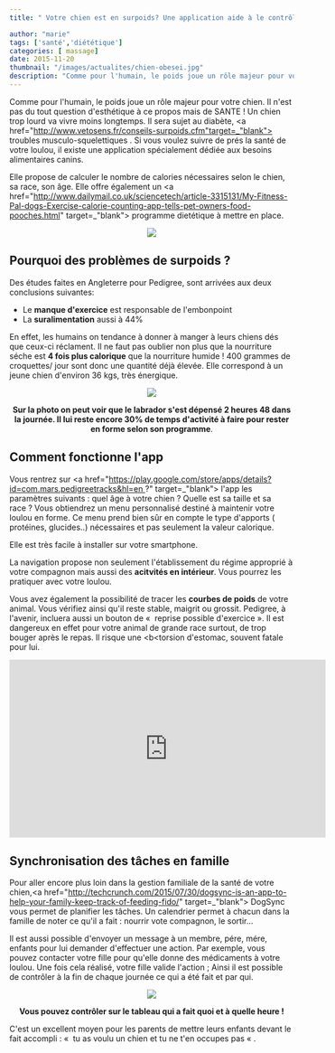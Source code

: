 ```yaml
---
title: " Votre chien est en surpoids? Une application aide à le contrôler !"

author: "marie"
tags: ['santé','diététique']
categories: [ massage]
date: 2015-11-20
thumbnail: "/images/actualites/chien-obesei.jpg"
description: "Comme pour l'humain, le poids joue un rôle majeur pour votre chien. Il n'est pas du tout question d'esthétique à ce propos mais de SANTE ! Un chien trop lourd va vivre moins longtemps. Il sera sujet au diabète, aux troubles musculo-squelettiques..."
---
```


Comme pour l'humain, le poids joue un rôle majeur pour votre chien. Il n'est pas du tout question d'esthétique à ce propos mais de SANTE ! Un chien trop lourd va vivre moins longtemps. Il sera sujet au diabète, <a href="http://www.vetosens.fr/conseils-surpoids.cfm"target=_"blank"> troubles musculo-squelettiques </a>. Si vous voulez suivre de prés la santé de votre loulou, il existe une application spécialement dédiée aux besoins alimentaires canins.

 Elle propose de calculer le nombre de calories nécessaires selon le chien, sa race, son âge. Elle offre également un <a href="http://www.dailymail.co.uk/sciencetech/article-3315131/My-Fitness-Pal-dogs-Exercise-calorie-counting-app-tells-pet-owners-food-pooches.html" target=_"blank"> programme dietétique à mettre en place.





<p align="center"><img src= "/images/actualites/chien-obesei.jpg"></p>

## Pourquoi des problèmes de surpoids ? ##
Des études faites en Angleterre pour Pedigree, sont arrivées aux deux conclusions suivantes:
<ul><li>Le <b>manque d'exercice</b> est responsable de l'embonpoint</li>
<li>La <b>suralimentation</b> aussi à 44%</li></ul>

En effet, les humains on tendance à donner à manger à leurs chiens dés que ceux-ci réclament. Il ne faut pas oublier non plus que la nourriture séche est <b>4 fois plus calorique</b> que la nourriture humide ! 400 grammes de croquettes/ jour sont donc une quantité déjà élevée. Elle correspond à un jeune chien d'environ 36 kgs, très énergique.


<p align="center"><img src= "/images/actualites/fitness-pal.jpg"></p>

<p align ="center"><b>Sur la photo on peut voir que le labrador s'est dépensé 2 heures 48 dans la journée. Il lui reste encore 30% de temps d'activité à faire pour  rester en  forme selon son programme</b>. </p>


## Comment fonctionne l'app ##
Vous rentrez sur <a href="https://play.google.com/store/apps/details?id=com.mars.pedigreetracks&hl=en ?" target=_"blank"> l'app </a> les paramètres suivants : quel âge à votre chien ? Quelle est sa taille et sa race ? Vous obtiendrez un menu personnalisé destiné à maintenir votre loulou en forme. Ce menu prend bien sûr en compte le type d'apports ( protéines, glucides..) nécessaires et pas seulement la valeur calorique.

Elle est très facile à installer sur votre smartphone.

La navigation propose non seulement l'établissement du régime approprié à votre compagnon mais aussi des <b>acitvités en intérieur</b>. Vous pourrez les pratiquer avec votre loulou.

Vous avez également la possibilité de tracer les <b> courbes de poids</b> de votre animal. Vous vérifiez ainsi qu'il reste stable, maigrit ou grossit.
Pedigree, à l'avenir, incluera aussi un bouton de «  reprise possible d'exercice ». Il est dangereux en effet pour votre animal de grande race surtout, de trop bouger après le repas. Il risque une <b<torsion d'estomac</b>, souvent fatale pour lui.


<p align="center"><iframe width="560" height="315" src="https://www.youtube.com/embed/-0w07b95ytk" frameborder="0" allowfullscreen></iframe></p>







## Synchronisation des tâches en famille ##
Pour aller encore plus loin dans la gestion familiale de la santé de votre chien,<a href="http://techcrunch.com/2015/07/30/dogsync-is-an-app-to-help-your-family-keep-track-of-feeding-fido/" target=_"blank"> DogSync </a>  vous permet de planifier les tâches.
Un calendrier permet à chacun dans la famille de noter ce qu'il a fait : nourrir vote compagnon, le sortir...

Il est aussi possible d'envoyer un message à un membre, pére, mére, enfants pour lui demander d'effectuer une action. Par exemple, vous pouvez contacter votre fille pour qu'elle donne des médicaments à votre loulou. Une fois cela réalisé, votre fille valide l'action ; Ainsi il est possible de contrôler à la fin de chaque journée ce qui a été fait et par qui.

<p align="center"><img src= "/images/actualites/dog-synch.jpg"</p>

<p align="center"><b> Vous pouvez contrôler sur le tableau qui a fait quoi et à quelle heure ! </b></p>



C'est un excellent moyen pour les parents de mettre leurs enfants devant le fait accompli : «  tu as voulu un chien et tu ne t'en occupes pas « .